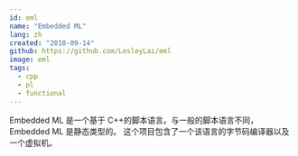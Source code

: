 ```yaml
---
id: eml
name: "Embedded ML"
lang: zh
created: "2018-09-14"
github: https://github.com/LesleyLai/eml
image: eml
tags:
  - cpp
  - pl
  - functional
---
```


Embedded ML 是一个基于 C++的脚本语言。与一般的脚本语言不同，Embedded ML 是静态类型的。
这个项目包含了一个该语言的字节码编译器以及一个虚拟机。
